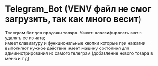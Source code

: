 # Telegram_Bot (VENV файл не смог загрузить, так как много весит)
Телеграм бот для продажи товара. Умеет:
классифировать мат и удалять ее из чата;  
имеет клавиатуру и функциональные кнопки которые при нажатии выполняют нужное действие
имеет машину состояния для администрирования из самого телеграм (добавление нового товара в меню и т д)

